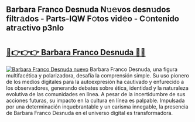 ## Barbara Franco Desnuda N𝚞𝚎vos desn𝚞dos filtr𝚊dos - Parts-IQW F𝚘tos vid𝚎o - C𝚘ntenido atr𝚊ctivo p3nIo

# <h2><a href="http://mb2pezc.tromn.icu/?c=Barbara+Franco+Desnuda">🔗👉👉👉 Barbara Franco Desnuda 🔗🔗</a></h2>

[![Barbara Franco Desnuda nuevo](https://i.imgur.com/pEAQMta.gif)](http://mb2pezc.tromn.icu/?c=Barbara+Franco+Desnuda)
Barbara Franco Desnuda, una figura multifacética y polarizadora, desafía la comprensión simple. Su uso pionero de los medios digitales para la autoexpresión ha cautivado y enfurecido a los observadores, generando debates sobre ética, identidad y la naturaleza evolutiva de las comunidades en línea. A pesar de la incertidumbre de sus acciones futuras, su impacto en la cultura en línea es palpable. Impulsada por una determinación inquebrantable y un carisma innegable, la presencia de Barbara Franco Desnuda en el universo digital es transformadora.

